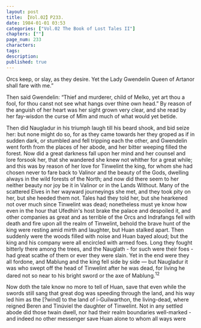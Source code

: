 ```yaml
---
layout: post
title: 【Vol.02】P233.
date: 1984-01-01 03:53
categories: ["Vol.02 The Book of Lost Tales II"]
chapters: [""]
page_num: 233
characters: 
tags: 
description: 
published: true
---
```


<p style="text-indent: 0;">
Orcs keep, or slay, as they desire. Yet the Lady Gwendelin Queen of Artanor shall fare with me.”
</p>

Then said Gwendelin: “Thief and murderer, child of Melko, yet art thou a fool, for thou canst not see what hangs over thine own head.” By reason of the anguish of her heart was her sight grown very clear, and she read by her fay-wisdon the curse of Mîm and much of what would yet betide.

Then did Naugladur in his triumph laugh till his beard shook, and bid seize her: but none might do so, for as they came towards her they groped as if in sudden dark, or stumbled and fell tripping each the other, and Gwendelin went forth from the places of her abode, and her bitter weeping filled the forest. Now did a great darkness fall upon her mind and her counsel and lore forsook her, that she wandered she knew not whither for a great while; and this was by reason of her love for Tinwelint the king, for whom she had chosen never to fare back to Valinor and the beauty of the Gods, dwelling always in the wild forests of the North; and now did there seem to her neither beauty nor joy be it in Valinor or in the Lands Without. Many of the scattered Elves in her wayward journeyings she met, and they took pity on her, but she heeded them not. Tales had they told her, but she hearkened not over much since Tinwelint was dead; nonetheless must ye know how even in the hour that Ufedhin's host brake the palace and despoiled it, and other companies as great and as terrible of the Orcs and Indrafangs fell with death and fire upon all the realm of Tinwelint, behold the brave hunt of the king were resting amid mirth and laughter, but Huan stalked apart. Then suddenly were the woods filled with noise and Huan bayed aloud; but the king and his company were all encircled with armed foes. Long they fought bitterly there among the trees, and the Nauglath - for such were their foes - had great scathe of them or ever they were slain. Yet in the end were they all fordone, and Mablung and the king fell side by side — but Naugladur it was who swept off the head of Tinwelint after he was dead, for living he dared not so near to his bright sword or the axe of Mablung.<SUP>12</SUP>

Now doth the tale know no more to tell of Huan, save that even while the swords still sang that great dog was speeding through the land, and his way led him as the [?wind] to the land of i-Guilwarthon, the living-dead, where reigned Beren and Tinúviel the daughter of Tinwelint. Not in any settled abode did those twain dwell, nor had their realm boundaries well-marked - and indeed no other messenger save Huan alone to whom all ways were

